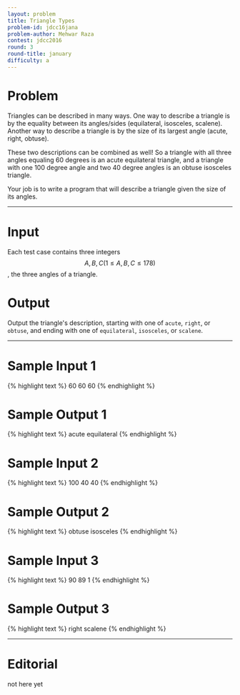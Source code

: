```yaml
---
layout: problem
title: Triangle Types
problem-id: jdcc16jana
problem-author: Mehwar Raza
contest: jdcc2016
round: 3
round-title: january
difficulty: a
---
```


# Problem
Triangles can be described in many ways. One way to describe a triangle is by the equality between its angles/sides (equilateral, isosceles, scalene). Another way to describe a triangle is by the size of its largest angle (acute, right, obtuse).

These two descriptions can be combined as well! So a triangle with all three angles equaling 60 degrees is an acute equilateral triangle, and a triangle with one 100 degree angle and two 40 degree angles is an obtuse isosceles triangle.

Your job is to write a program that will describe a triangle given the size of its angles.

---

# Input
Each test case contains three integers  $$A, B, C (1 \leq A, B, C \leq 178)$$, the three angles of a triangle.

# Output
Output the triangle's description, starting with one of `acute`, `right`, or `obtuse`, and ending with one of `equilateral`, `isosceles`, or `scalene`.

---

# Sample Input 1
{% highlight text %}
60 60 60
{% endhighlight %}

# Sample Output 1
{% highlight text %}
acute equilateral
{% endhighlight %}

# Sample Input 2
{% highlight text %}
100 40 40
{% endhighlight %}

# Sample Output 2
{% highlight text %}
obtuse isosceles
{% endhighlight %}

# Sample Input 3
{% highlight text %}
90 89 1
{% endhighlight %}

# Sample Output 3
{% highlight text %}
right scalene
{% endhighlight %}

---

# Editorial
not here yet